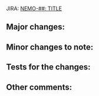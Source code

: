 JIRA: [NEMO-##: TITLE](https://issues.apache.org/jira/projects/NEMO/issues/NEMO-##)

**Major changes:**
- 

**Minor changes to note:**
- 

**Tests for the changes:**
- 

**Other comments:**
- 
